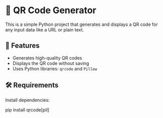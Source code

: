 # 🔳 QR Code Generator

This is a simple Python project that generates and displays a QR code for any input data like a URL or plain text.

## 📌 Features
- Generates high-quality QR codes
- Displays the QR code without saving
- Uses Python libraries: `qrcode` and `Pillow`

## 🛠️ Requirements
Install dependencies:



pip install qrcode[pil]
